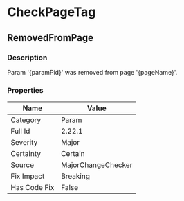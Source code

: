﻿---  
uid: MajorChangeChecker_2_22_1  
---

# CheckPageTag

## RemovedFromPage

### Description

Param '{paramPid}' was removed from page '{pageName}'.

### Properties

| Name         | Value              |
| ------------ | ------------------ |
| Category     | Param              |
| Full Id      | 2.22.1             |
| Severity     | Major              |
| Certainty    | Certain            |
| Source       | MajorChangeChecker |
| Fix Impact   | Breaking           |
| Has Code Fix | False              |
